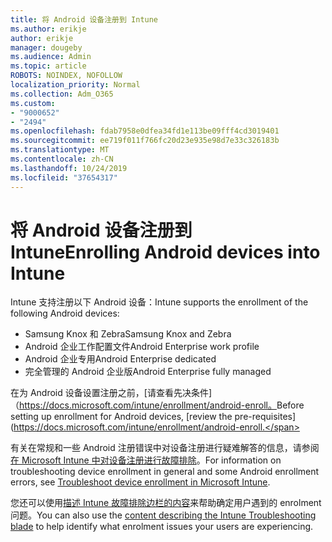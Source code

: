 ```yaml
---
title: 将 Android 设备注册到 Intune
ms.author: erikje
author: erikje
manager: dougeby
ms.audience: Admin
ms.topic: article
ROBOTS: NOINDEX, NOFOLLOW
localization_priority: Normal
ms.collection: Adm_O365
ms.custom:
- "9000652"
- "2494"
ms.openlocfilehash: fdab7958e0dfea34fd1e113be09fff4cd3019401
ms.sourcegitcommit: ee719f011f766fc20d23e935e98d7e33c326183b
ms.translationtype: MT
ms.contentlocale: zh-CN
ms.lasthandoff: 10/24/2019
ms.locfileid: "37654317"
---
```

# <a name="enrolling-android-devices-into-intune"></a><span data-ttu-id="4bca1-102">将 Android 设备注册到 Intune</span><span class="sxs-lookup"><span data-stu-id="4bca1-102">Enrolling Android devices into Intune</span></span>

<span data-ttu-id="4bca1-103">Intune 支持注册以下 Android 设备：</span><span class="sxs-lookup"><span data-stu-id="4bca1-103">Intune supports the enrollment of the following Android devices:</span></span>
- <span data-ttu-id="4bca1-104">Samsung Knox 和 Zebra</span><span class="sxs-lookup"><span data-stu-id="4bca1-104">Samsung Knox and Zebra</span></span>
- <span data-ttu-id="4bca1-105">Android 企业工作配置文件</span><span class="sxs-lookup"><span data-stu-id="4bca1-105">Android Enterprise work profile</span></span>
- <span data-ttu-id="4bca1-106">Android 企业专用</span><span class="sxs-lookup"><span data-stu-id="4bca1-106">Android Enterprise dedicated</span></span>
- <span data-ttu-id="4bca1-107">完全管理的 Android 企业版</span><span class="sxs-lookup"><span data-stu-id="4bca1-107">Android Enterprise fully managed</span></span>

<span data-ttu-id="4bca1-108">在为 Android 设备设置注册之前，[请查看先决条件] （https://docs.microsoft.com/intune/enrollment/android-enroll。</span><span class="sxs-lookup"><span data-stu-id="4bca1-108">Before setting up enrollment for Android devices, [review the pre-requisites](https://docs.microsoft.com/intune/enrollment/android-enroll.</span></span>

<span data-ttu-id="4bca1-109">有关在常规和一些 Android 注册错误中对设备注册进行疑难解答的信息，请参阅[在 Microsoft Intune 中对设备注册进行故障排除](https://docs.microsoft.com/intune/enrollment/troubleshoot-device-enrollment-in-intune)。</span><span class="sxs-lookup"><span data-stu-id="4bca1-109">For information on troubleshooting device enrollment in general and some Android enrollment errors,  see [Troubleshoot device enrollment in Microsoft Intune](https://docs.microsoft.com/intune/enrollment/troubleshoot-device-enrollment-in-intune).</span></span>

<span data-ttu-id="4bca1-110">您还可以使用[描述 Intune 故障排除边栏的内容](https://docs.microsoft.com/intune/fundamentals/help-desk-operators)来帮助确定用户遇到的 enrolment 问题。</span><span class="sxs-lookup"><span data-stu-id="4bca1-110">You can also use the [content describing the Intune Troubleshooting blade](https://docs.microsoft.com/intune/fundamentals/help-desk-operators) to help identify what enrolment issues your users are experiencing.</span></span>





